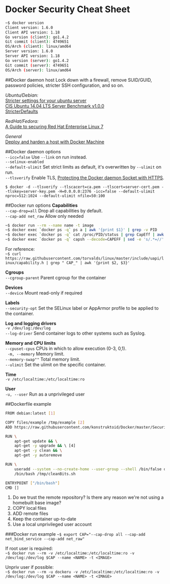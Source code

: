 # Docker Security Cheat Sheet  
    
```sh
~$ docker version
Client version: 1.6.0
Client API version: 1.18
Go version (client): go1.4.2
Git commit (client): 4749651
OS/Arch (client): linux/amd64
Server version: 1.6.0
Server API version: 1.18
Go version (server): go1.4.2
Git commit (server): 4749651
OS/Arch (server): linux/amd64
```

##Docker daemon host
Lock down with a firewall, remove SUID/GUID, password policies, stricter SSH configuration, and so on.  

*Ubuntu/Debian:*  
[Stricter settings for your ubuntu server](http://konstruktoid.net/2014/07/07/ubuntu_config-sh-stricter-settings-for-your-ubuntu-server/)  
[CIS Ubuntu 14.04 LTS Server Benchmark v1.0.0](https://benchmarks.cisecurity.org/downloads/show-single/?file=ubuntu1404.100)  
[StricterDefaults](https://help.ubuntu.com/community/StricterDefaults)  

*RedHat/Fedora:*  
[A Guide to securing Red Hat Enterprise Linux 7](https://access.redhat.com/documentation/en-US/Red_Hat_Enterprise_Linux/7/html/Security_Guide/)   

*General*  
[Deploy and harden a host with Docker Machine](http://konstruktoid.net/2015/02/23/deploy-and-harden-a-host-with-docker-machine/)

##Docker daemon options  
`--icc=false` Use `--link` on run instead.  
`--selinux-enabled`  
`--default-ulimit` Set strict limits as default, it's overwritten by `--ulimit` on run.  
`--tlsverify` Enable TLS, [Protecting the Docker daemon Socket with HTTPS](https://docs.docker.com/articles/https/).

`$ docker -d --tlsverify --tlscacert=ca.pem --tlscert=server-cert.pem --tlskey=server-key.pem
  -H=0.0.0.0:2376 -icc=false --default-ulimit nproc=512:1024 --default-ulimit nfile=50:100`

##Docker run options 
**Capabilities**  
`--cap-drop=all` Drop all capabilities by default.  
`--cap-add net_raw` Allow only needed  

```sh  
~$ docker run --rm --name name -t image
~$ docker exec `docker ps -q` ps a | awk '{print $1}' | grep -v PID
~$ docker exec `docker ps -q` cat /proc/PID/status | grep CapEff | awk '{print $NF}'
~$ docker exec `docker ps -q` capsh --decode=CAPEFF | sed -e 's/.*=//' -e 's/cap_/--cap-add /g' -e 's/,/ /g'
```

For reference:  
`~$ curl https://raw.githubusercontent.com/torvalds/linux/master/include/uapi/linux/capability.h | grep " CAP_" | awk '{print $2, $3}'`  

**Cgroups**  
`--cgroup-parent` Parent cgroup for the container  

**Devices**  
`--device` Mount read-only if required  

**Labels**  
`--security-opt`  Set the SELinux label or AppArmor profile to be applied to the container.   

**Log and logging drivers**  
`-v /dev/log:/dev/log`   
`--log-driver`  Send container logs to other systems such as Syslog.   

**Memory and CPU limits**  
`--cpuset-cpus` CPUs in which to allow execution (0-3, 0,1).    
` -m, --memory` Memory limit.  
`--memory-swap""` Total memory limit.     
`--ulimit` Set the ulimit on the specific container.

**Time**  
`-v /etc/localtime:/etc/localtime:ro`  

**User**  
`-u, --user` Run as a unprivileged user  

##Dockerfile example
```sh
FROM debian:latest [1]

COPY files/example /tmp/example [2]
ADD https://raw.githubusercontent.com/konstruktoid/Docker/master/Security/cleanBits.sh /tmp/cleanBits.sh [3]

RUN \
	apt-get update && \
	apt-get -y upgrade && \ [4]
	apt-get -y clean && \
	apt-get -y autoremove

RUN \
	useradd --system --no-create-home --user-group --shell /bin/false dockeru && \ [5]
	/bin/bash /tmp/cleanBits.sh

ENTRYPOINT ["/bin/bash"]
CMD []
```

1. Do we trust the remote repository? Is there any reason we're not using a homebuilt base image?  
2. COPY local files  
3. ADD remote files
4. Keep the container up-to-date
5. Use a local unprivileged user account

###Docker run example
`~$ export CAP="--cap-drop all --cap-add net_bind_service --cap-add net_raw"`  

If root user is required:   
`~$ docker run --rm -v /etc/localtime:/etc/localtime:ro -v /dev/log:/dev/log $CAP --name <NAME> -t <IMAGE>`  

Unpriv user if possible:  
`~$ docker run --rm -u dockeru -v /etc/localtime:/etc/localtime:ro -v /dev/log:/dev/log $CAP --name <NAME> -t <IMAGE>` 



